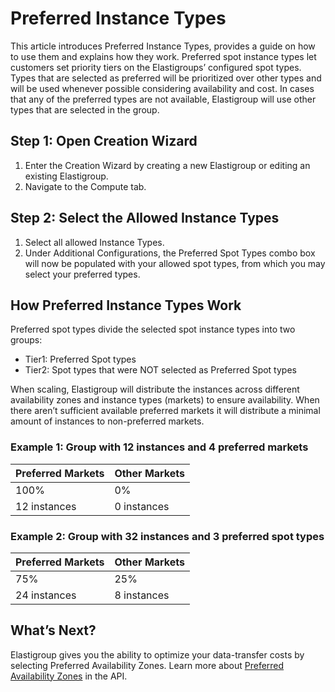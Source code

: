 # Preferred Instance Types

This article introduces Preferred Instance Types, provides a guide on how to use them and explains how they work. Preferred spot instance types let customers set priority tiers on the Elastigroups’ configured spot types. Types that are selected as preferred will be prioritized over other types and will be used whenever possible considering availability and cost.
In cases that any of the preferred types are not available, Elastigroup will use other types that are selected in the group.

## Step 1: Open Creation Wizard

1. Enter the Creation Wizard by creating a new Elastigroup or editing an existing Elastigroup.
2. Navigate to the Compute tab.

## Step 2: Select the Allowed Instance Types

1. Select all allowed Instance Types.
2. Under Additional Configurations, the Preferred Spot Types combo box will now be populated with your allowed spot types, from which you may select your preferred types.

## How Preferred Instance Types Work

Preferred spot types divide the selected spot instance types into two groups:

- Tier1: Preferred Spot types
- Tier2: Spot types that were NOT selected as Preferred Spot types

When scaling, Elastigroup will distribute the instances across different availability zones and instance types (markets) to ensure availability. When there aren’t sufficient available preferred markets it will distribute a minimal amount of instances to non-preferred markets.

### Example 1: Group with 12 instances and 4 preferred markets

| Preferred Markets | Other Markets |
| ----------------- | ------------- |
| 100%              | 0%            |
| 12 instances      | 0 instances   |

### Example 2: Group with 32 instances and 3 preferred spot types

| Preferred Markets | Other Markets |
| ----------------- | ------------- |
| 75%               | 25%           |
| 24 instances      | 8 instances   |

## What’s Next?

Elastigroup gives you the ability to optimize your data-transfer costs by selecting Preferred Availability Zones. Learn more about [Preferred Availability Zones](https://docs.spot.io/spotinst-api/elastigroup/amazon-web-services/create/) in the API.
